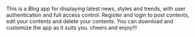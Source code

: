 This is a Blog app for displaying latest news, styles and trends, with user authentication and full access control.
Register and login to post contents, edit your contents and delete your contents.
You can download and customize the app as it suits you.
cheers and enjoy!!! 